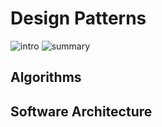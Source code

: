 # Design Patterns

![intro](/files/intro-desing-patterns.JPG)
![summary](/files/summary-design-patterns.JPG)

## Algorithms

## Software Architecture
